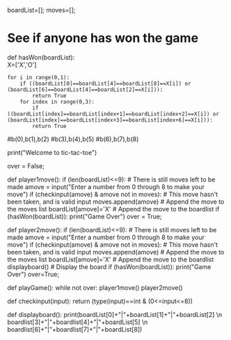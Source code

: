 boardList=[];
moves=[];


# See if anyone has won the game 
def hasWon(boardList):    
	X=['X','O']

	for i in range(0,1):
		if ((boardList[0]==boardList[4]==boardList[8]==X[i]) or (boardList[6]==boardList[4]==boardList[2]==X[i])):
			return True
		for index in range(0,3):
			if ((boardList[index]==boardList[index+1]==boardList[index+2]==X[i]) or (boardList[index]==boardList[index+3]==boardList[index+6]==X[i])):
			return True


#b(0),b(1),b(2)
#b(3),b(4),b(5)
#b(6),b(7),b(8)

print("Welcome to tic-tac-toe")

over = False;


def player1move():
	if (len(boardList)<=9):  # There is still moves left to be made
		amove = input("Enter a number from 0 through 8 to make your move")
		if (checkinput(amove) & amove not in moves):   # This move hasn't been taken, and is valid input
		moves.append(amove)  # Append the move to the moves list
		boardList[amove]='X' # Append the move to the boardlist
		if (hasWon(boardList)):
			print("Game Over")
			over = True;


def player2move():
	if (len(boardList)<=9):  # There is still moves left to be made
		amove = input("Enter a number from 0 through 8 to make your move")
		if (checkinput(amove) & amove not in moves):   # This move hasn't been taken, and is valid input
		moves.append(amove)  # Append the move to the moves list
		boardList[amove]='X' # Append the move to the boardlist
		displayboard()       # Display the board
		if (hasWon(boardList)):
			print("Game Over")
			over=True;


def playGame():
	while not over:
		player1move()
		player2move()

def checkinput(input):
	return (type(input)==int & (0<=input<=8))

def displayboard():
	print(boardList[0]+"|"+boardList[1]+"|"+boardList[2] \n 
		  boardlist[3]+"|"+boardlist[4]+"|"+boardList[5] \n
		  boardlist[6]+"|"+boardlist[7]+"|"+boardList[8])

